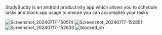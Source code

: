 StudyBuddy is an android productivity app which allows you to schedule tasks and block app usage to ensure you can accomplish your tasks

![Screenshot_20240717-150514](https://github.com/user-attachments/assets/82fdd3b7-6974-4a47-b0d5-4192301b7363) ![Screenshot_20240717-152851](https://github.com/user-attachments/assets/0c73c3b1-21b6-4f39-b9c6-b3ff19b9483b)
 ![Screenshot_20240717-152633](https://github.com/user-attachments/assets/fa4227d6-559b-41e0-81af-95b2fcdc7eeb)
 ![blocked_sh](https://github.com/user-attachments/assets/86720aac-8f04-4eed-9690-9290720d2eb2)




